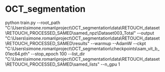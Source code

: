 # OCT_segmentation

python train.py --root_path "C:\Users\simone.roman\project\OCT_segmentation\data\RETOUCH_dataset\RETOUCH_PROCESSED_SAMED\samed_npz\Dataset003_Total" --output "C:\Users\simone.roman\project\OCT_segmentation\data\RETOUCH_dataset\RETOUCH_PROCESSED_SAMED\results" --warmup --AdamW --ckpt "C:\Users\simone.roman\project\OCT_segmentation\checkpoints\sam_vit_b_01ec64.pth" --stop_epoch 100 --list_dir "C:\Users\simone.roman\project\OCT_segmentation\data\RETOUCH_dataset\RETOUCH_PROCESSED_SAMED\samed_lists" --n_gpu 1
